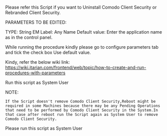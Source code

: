 Please refer this Script if you want to Uninstall Comodo Client Security or Rebranded Client Security.

PARAMETERS TO BE EDITED:

TYPE: String
EM Label: Any Name
Default value: Enter the application name as in the control panel.

While running the procedure kindly please go to configure parameters tab and tick the check box Use default value.

Kindy, refer the below wiki link:
https://wiki.itarian.com/frontend/web/topic/how-to-create-and-run-procedures-with-parameters

Run this script as System User

NOTE:

    If the Script doesn't remove Comodo Client Security,Reboot might be required in some Machines because there may be any Pending Operations that need to be performed by Comodo Client Security in the System.In that case after reboot run the Script again as System User to remove Comodo Client Security.

Please run this script as System User
